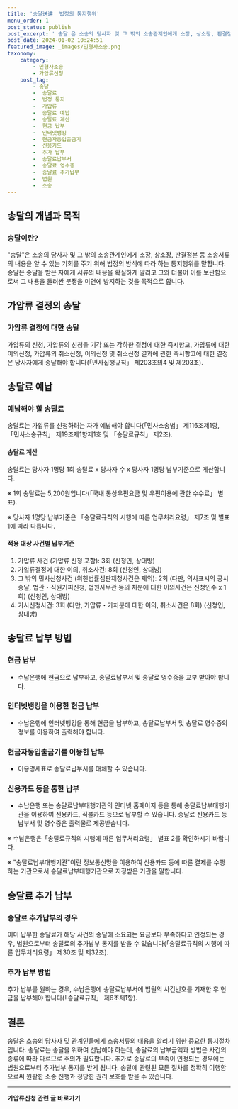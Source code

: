 ```yaml
---
title: '송달送達  법정의 통지행위'
menu_order: 1
post_status: publish
post_excerpt: ' 송달 은 소송의 당사자 및 그 밖의 소송관계인에게 소장, 상소장, 판결정본 등 소송서류의 내용을 알 수 있는 기회를 주기 위해 법정의 방식에 따라 하는 통지행위를 말합니다. 송달은 송달을 받은 자에게 서류의 내용을 확실하게 알리고 그와 더불어 이를 보관함으로써 그 내용을 둘러싼 분쟁을 미연에 방지하는 것을 목적으로 합니다.'
post_date: 2024-01-02 10:24:51
featured_image: _images/민형사소송.png
taxonomy:
    category:
        - 민형사소송
        - 가압류신청
    post_tag:
        - 송달
        -  송달료
        -  법정 통지
        -  가압류
        -  송달료 예납
        -  송달료 계산
        -  현금 납부
        -  인터넷뱅킹
        -  현금자동입출금기
        -  신용카드
        -  추가 납부
        -  송달료납부서
        -  송달료 영수증
        -  송달료 추가납부
        -  법원
        -  소송
---
```



## 송달의 개념과 목적

### 송달이란?
"송달"은 소송의 당사자 및 그 밖의 소송관계인에게 소장, 상소장, 판결정본 등 소송서류의 내용을 알 수 있는 기회를 주기 위해 법정의 방식에 따라 하는 통지행위를 말합니다. 송달은 송달을 받은 자에게 서류의 내용을 확실하게 알리고 그와 더불어 이를 보관함으로써 그 내용을 둘러싼 분쟁을 미연에 방지하는 것을 목적으로 합니다.

## 가압류 결정의 송달

### 가압류 결정에 대한 송달
가압류의 신청, 가압류의 신청을 기각 또는 각하한 결정에 대한 즉시항고, 가압류에 대한 이의신청, 가압류의 취소신청, 이의신청 및 취소신청 결과에 관한 즉시항고에 대한 결정은 당사자에게 송달해야 합니다(「민사집행규칙」 제203조의4 및 제203조).

## 송달료 예납

### 예납해야 할 송달료
송달료는 가압류를 신청하려는 자가 예납해야 합니다(「민사소송법」 제116조제1항, 「민사소송규칙」 제19조제1항제1호 및 「송달료규칙」 제2조).

#### 송달료 계산
송달료는 당사자 1명당 1회 송달료 x 당사자 수 x 당사자 1명당 납부기준으로 계산합니다.

※ 1회 송달료는 5,200원입니다(「국내 통상우편요금 및 우편이용에 관한 수수료」 별표).

※ 당사자 1명당 납부기준은 「송달료규칙의 시행에 따른 업무처리요령」 제7조 및 별표 1에 따라 다릅니다.

#### 적용 대상 사건별 납부기준
1. 가압류 사건 (가압류 신청 포함): 3회 (신청인, 상대방)
2. 가압류결정에 대한 이의, 취소사건: 8회 (신청인, 상대방)
3. 그 밖의 민사신청사건 (위헌법률심판제청사건은 제외): 2회 (다만, 의사표시의 공시송달, 법관・직원기피신청, 법원사무관 등의 처분에 대한 이의사건은 신청인수 x 1회) (신청인, 상대방)
4. 가사신청사건: 3회 (다만, 가압류・가처분에 대한 이의, 취소사건은 8회) (신청인, 상대방)

## 송달료 납부 방법

### 현금 납부
- 수납은행에 현금으로 납부하고, 송달료납부서 및 송달료 영수증을 교부 받아야 합니다.

### 인터넷뱅킹을 이용한 현금 납부
- 수납은행에 인터넷뱅킹을 통해 현금을 납부하고, 송달료납부서 및 송달료 영수증의 정보를 이용하여 출력해야 합니다.

### 현금자동입출금기를 이용한 납부
- 이용명세표로 송달료납부서를 대체할 수 있습니다.

### 신용카드 등을 통한 납부
- 수납은행 또는 송달료납부대행기관의 인터넷 홈페이지 등을 통해 송달료납부대행기관을 이용하여 신용카드, 직불카드 등으로 납부할 수 있습니다. 송달료 신용카드 등 납부서 및 영수증은 출력물로 제공받습니다.

※ 수납은행은「송달료규칙의 시행에 따른 업무처리요령」 별표 2를 확인하시기 바랍니다.

※ "송달료납부대행기관"이란 정보통신망을 이용하여 신용카드 등에 따른 결제를 수행하는 기관으로서 송달료납부대행기관으로 지정받은 기관을 말합니다.

## 송달료 추가 납부

### 송달료 추가납부의 경우
이미 납부한 송달료가 해당 사건의 송달에 소요되는 요금보다 부족하다고 인정되는 경우, 법원으로부터 송달료의 추가납부 통지를 받을 수 있습니다(「송달료규칙의 시행에 따른 업무처리요령」 제30조 및 제32조).

### 추가 납부 방법
추가 납부를 원하는 경우, 수납은행에 송달료납부서에 법원의 사건번호를 기재한 후 현금을 납부해야 합니다(「송달료규칙」 제6조제1항).

## 결론

송달은 소송의 당사자 및 관계인들에게 소송서류의 내용을 알리기 위한 중요한 통지절차입니다. 송달료는 송달을 위하여 선납해야 하는데, 송달료의 납부금액과 방법은 사건의 종류에 따라 다르므로 주의가 필요합니다. 추가로 송달료의 부족이 인정되는 경우에는 법원으로부터 추가납부 통지를 받게 됩니다. 송달에 관련된 모든 절차를 정확히 이행함으로써 원활한 소송 진행과 정당한 권리 보호를 받을 수 있습니다.
<!-- wp:separator -->
<hr class="wp-block-separator has-alpha-channel-opacity"/>
<!-- /wp:separator -->

<!-- wp:group {"backgroundColor":"base","layout":{"type":"constrained"}} -->
<div class="wp-block-group has-base-background-color has-background"><!-- wp:paragraph {"align":"center","fontSize":"medium"} -->
<p class="has-text-align-center has-large-font-size"><strong>가압류신청 관련 글 바로가기</strong></p>
<!-- /wp:paragraph -->


<!-- wp:latest-posts
{"categories":[{"id":14445,"count":19,"description":"","link":"https://uknowlaw.com/category/%ea%b0%80%ec%95%95%eb%a5%98%ec%8b%a0%ec%b2%ad/","name":"가압류신청","slug":"가압류신청","taxonomy":"category","parent":0,"meta":[],"_links":{"self":[{"href":"https://uknowlaw.com/wp-json/wp/v2/categories/14445"}],"collection":[{"href":"https://uknowlaw.com/wp-json/wp/v2/categories"}],"about":[{"href":"https://uknowlaw.com/wp-json/wp/v2/taxonomies/category"}],"wp:post_type":[{"href":"https://uknowlaw.com/wp-json/wp/v2/posts?categories=14445"}],"curies":[{"name":"wp","href":"https://api.w.org/{rel}","templated":true}]}}],"postsToShow":100,"excerptLength":28,"postLayout":"grid","columns":2,"featuredImageAlign":"left","featuredImageSizeSlug":"large","fontSize":"small"} /--></div>
<!-- /wp:group -->
